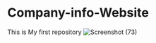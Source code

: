 # Company-info-Website
This is My first repository
![Screenshot (73)](https://user-images.githubusercontent.com/55945836/112188822-5b67a900-8c29-11eb-8e5c-0a60da73bb5b.png)
